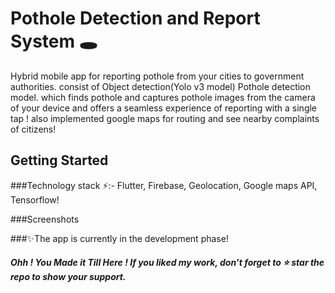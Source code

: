 # Pothole Detection and Report System 🕳️

Hybrid mobile app for reporting pothole from your cities to government authorities. consist of Object detection(Yolo v3 model) Pothole detection model. which finds pothole and captures pothole images from the camera of your device and offers a seamless experience of reporting with a single tap ! also implemented google maps for routing and see nearby complaints of citizens!

## Getting Started

###Technology stack ⚡:- 
Flutter, Firebase, Geolocation, Google maps API, Tensorflow! 


###Screenshots






###✨The app is currently in the development phase!
##### Ohh ! You Made it Till Here ! If you liked my work, don’t forget to ⭐ star the repo to show your support.
